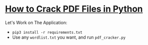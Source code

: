 # [How to Crack PDF Files in Python](https://www.thepythoncode.com/article/crack-pdf-file-password-in-python)
Let's Work on The Application:
- `pip3 install -r requirements.txt`
- Use any `wordlist.txt` you want, and run `pdf_cracker.py`
